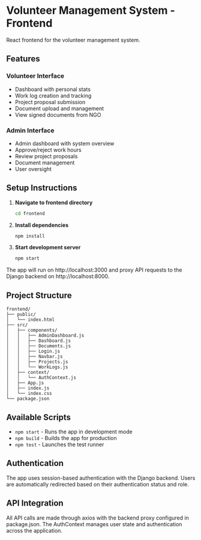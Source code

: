 # Volunteer Management System - Frontend

React frontend for the volunteer management system.

## Features

### Volunteer Interface
- Dashboard with personal stats
- Work log creation and tracking
- Project proposal submission
- Document upload and management
- View signed documents from NGO

### Admin Interface
- Admin dashboard with system overview
- Approve/reject work hours
- Review project proposals
- Document management
- User oversight

## Setup Instructions

1. **Navigate to frontend directory**
   ```bash
   cd frontend
   ```

2. **Install dependencies**
   ```bash
   npm install
   ```

3. **Start development server**
   ```bash
   npm start
   ```

The app will run on http://localhost:3000 and proxy API requests to the Django backend on http://localhost:8000.

## Project Structure

```
frontend/
├── public/
│   └── index.html
├── src/
│   ├── components/
│   │   ├── AdminDashboard.js
│   │   ├── Dashboard.js
│   │   ├── Documents.js
│   │   ├── Login.js
│   │   ├── Navbar.js
│   │   ├── Projects.js
│   │   └── WorkLogs.js
│   ├── context/
│   │   └── AuthContext.js
│   ├── App.js
│   ├── index.js
│   └── index.css
└── package.json
```

## Available Scripts

- `npm start` - Runs the app in development mode
- `npm build` - Builds the app for production
- `npm test` - Launches the test runner

## Authentication

The app uses session-based authentication with the Django backend. Users are automatically redirected based on their authentication status and role.

## API Integration

All API calls are made through axios with the backend proxy configured in package.json. The AuthContext manages user state and authentication across the application.
